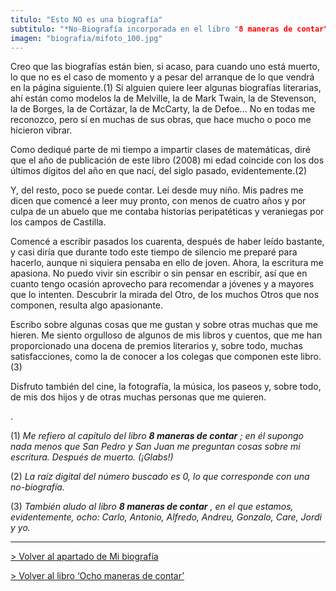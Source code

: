 ```yaml
---
titulo: "Esto NO es una biografía"
subtitulo: "*No-Biografía incorporada en el libro "8 maneras de contar", de la Editorial SM.*"
imagen: "biografia/mifoto_100.jpg"
---
```

Creo que las biografías están bien, si acaso, para cuando uno está muerto, lo que no es el caso de momento y a pesar del arranque de lo que vendrá en la página siguiente.(1) Si alguien quiere leer algunas biografías literarias, ahí están como modelos la de Melville, la de Mark Twain, la de Stevenson, la de Borges, la de Cortázar, la de McCarty, la de Defoe… No en todas me reconozco, pero sí en muchas de sus obras, que hace mucho o poco me hicieron vibrar.

Como dediqué parte de mi tiempo a impartir clases de matemáticas, diré que el año de publicación de este libro (2008) mi edad coincide con los dos últimos dígitos del año en que nací, del siglo pasado, evidentemente.(2)

Y, del resto, poco se puede contar. Leí desde muy niño. Mis padres me dicen que comencé a leer muy pronto, con menos de cuatro años y por culpa de un abuelo que me contaba historias peripatéticas y veraniegas por los campos de Castilla.

Comencé a escribir pasados los cuarenta, después de haber leído bastante, y casi diría que durante todo este tiempo de silencio me preparé para hacerlo, aunque ni siquiera pensaba en ello de joven. Ahora, la escritura me apasiona. No puedo vivir sin escribir o sin pensar en escribir, así que en cuanto tengo ocasión aprovecho para recomendar a jóvenes y a mayores que lo intenten. Descubrir la mirada del Otro, de los muchos Otros que nos componen, resulta algo apasionante.

Escribo sobre algunas cosas que me gustan y sobre otras muchas que me hieren. Me siento orgulloso de algunos de mis libros y cuentos, que me han proporcionado una docena de premios literarios y, sobre todo, muchas satisfacciones, como la de conocer a los colegas que componen este libro.(3)

Disfruto también del cine, la fotografía, la música, los paseos y, sobre todo, de mis dos hijos y de otras muchas personas que me quieren.

.

(1) _Me refiero al capítulo del libro **8 maneras de contar** ; en él supongo nada menos que San Pedro y San Juan me preguntan cosas sobre mi escritura. Después de muerto. (¡Glabs!)_

(2) _La raíz digital del número buscado es 0, lo que corresponde con una no-biografía._

(3) _También aludo al libro **8 maneras de contar** , en el que estamos, evidentemente, ocho: Carlo, Antonio, Alfredo, Andreu, Gonzalo, Care, Jordi y yo._

* * *

[> Volver al apartado de Mi biografía](/ver/biografia/biografia)

[> Volver al libro ‘Ocho maneras de contar’](/ver/mislibros/ochomaneras)

